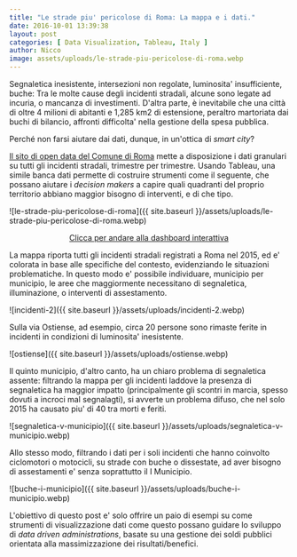 ```yaml
---
title: "Le strade piu' pericolose di Roma: La mappa e i dati."
date: 2016-10-01 13:39:38
layout: post
categories: [ Data Visualization, Tableau, Italy ]
author: Nicco
image: assets/uploads/le-strade-piu-pericolose-di-roma.webp
---
```


Segnaletica inesistente, intersezioni non regolate, luminosita' insufficiente, buche: Tra le molte cause degli incidenti stradali, alcune sono legate ad incuria, o mancanza di investimenti. D'altra parte, è inevitabile che una città di oltre 4 milioni di abitanti e 1,285 km2 di estensione, peraltro martoriata dai buchi di bilancio, affronti difficolta' nella gestione della spesa pubblica.

Perché non farsi aiutare dai dati, dunque, in un'ottica di *smart city*?

[Il sito di open data del Comune di Roma](http://dati.comune.roma.it/) mette a disposizione i dati granulari su tutti gli incidenti stradali, trimestre per trimestre. Usando Tableau, una simile banca dati permette di costruire strumenti come il seguente, che possano aiutare i *decision makers* a capire quali quadranti del proprio territorio abbiano maggior bisogno di interventi, e di che tipo.

![le-strade-piu-pericolose-di-roma]({{ site.baseurl }}/assets/uploads/le-strade-piu-pericolose-di-roma.webp) 
<p style="text-align: center;"><a href="https://public.tableau.com/shared/S948S7HB4?:display_count=yes" target="_blank" rel="noopener noreferrer">Clicca per andare alla dashboard interattiva</a></p>

La mappa riporta tutti gli incidenti stradali registrati a Roma nel 2015, ed e' colorata in base alle specifiche del contesto, evidenziando le situazioni problematiche. In questo modo e' possibile individuare, municipio per municipio, le aree che maggiormente necessitano di segnaletica, illuminazione, o interventi di assestamento.

![incidenti-2]({{ site.baseurl }}/assets/uploads/incidenti-2.webp)

Sulla via Ostiense, ad esempio, circa 20 persone sono rimaste ferite in incidenti in condizioni di luminosita' inesistente.

![ostiense]({{ site.baseurl }}/assets/uploads/ostiense.webp)

Il quinto municipio, d'altro canto, ha un chiaro problema di segnaletica assente: filtrando la mappa per gli incidenti laddove la presenza di segnaletica ha maggior impatto (principalmente gli scontri in marcia, spesso dovuti a incroci mal segnalagti), si avverte un problema difuso, che nel solo 2015 ha causato piu' di 40 tra morti e feriti.

![segnaletica-v-municipio]({{ site.baseurl }}/assets/uploads/segnaletica-v-municipio.webp)

Allo stesso modo, filtrando i dati per i soli incidenti che hanno coinvolto ciclomotori o motocicli, su strade con buche o dissestate, ad aver bisogno di assestamenti e' senza soprattutto il I Municipio.

![buche-i-municipio]({{ site.baseurl }}/assets/uploads/buche-i-municipio.webp)

L'obiettivo di questo post e' solo offrire un paio di esempi su come strumenti di visualizzazione dati come questo possano guidare lo sviluppo di *data driven administrations*, basate su una gestione dei soldi pubblici orientata alla massimizzazione dei risultati/benefici.
